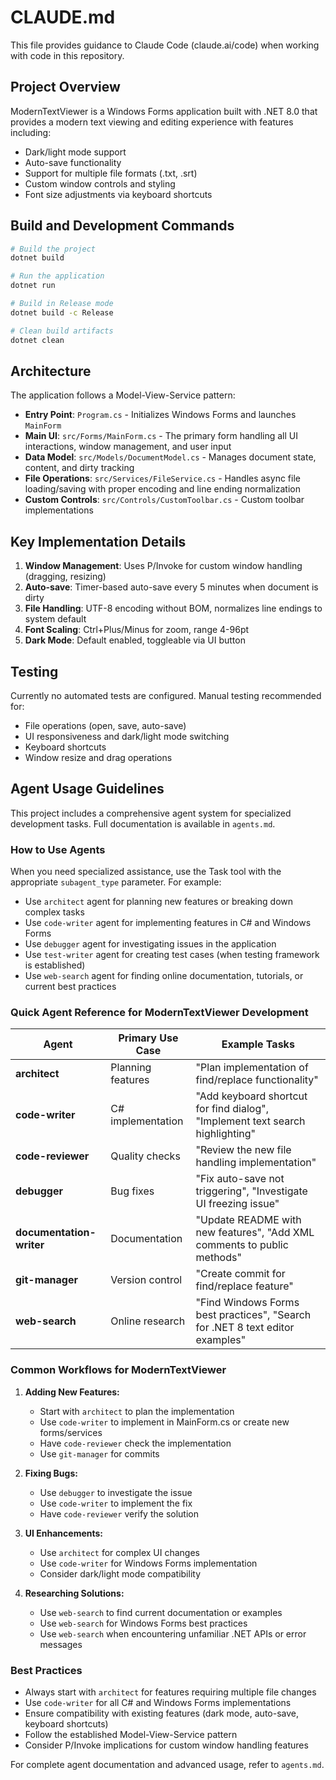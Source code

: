 # CLAUDE.md

This file provides guidance to Claude Code (claude.ai/code) when working with code in this repository.

## Project Overview

ModernTextViewer is a Windows Forms application built with .NET 8.0 that provides a modern text viewing and editing experience with features including:
- Dark/light mode support
- Auto-save functionality
- Support for multiple file formats (.txt, .srt)
- Custom window controls and styling
- Font size adjustments via keyboard shortcuts

## Build and Development Commands

```bash
# Build the project
dotnet build

# Run the application
dotnet run

# Build in Release mode
dotnet build -c Release

# Clean build artifacts
dotnet clean
```

## Architecture

The application follows a Model-View-Service pattern:

- **Entry Point**: `Program.cs` - Initializes Windows Forms and launches `MainForm`
- **Main UI**: `src/Forms/MainForm.cs` - The primary form handling all UI interactions, window management, and user input
- **Data Model**: `src/Models/DocumentModel.cs` - Manages document state, content, and dirty tracking
- **File Operations**: `src/Services/FileService.cs` - Handles async file loading/saving with proper encoding and line ending normalization
- **Custom Controls**: `src/Controls/CustomToolbar.cs` - Custom toolbar implementations

## Key Implementation Details

1. **Window Management**: Uses P/Invoke for custom window handling (dragging, resizing)
2. **Auto-save**: Timer-based auto-save every 5 minutes when document is dirty
3. **File Handling**: UTF-8 encoding without BOM, normalizes line endings to system default
4. **Font Scaling**: Ctrl+Plus/Minus for zoom, range 4-96pt
5. **Dark Mode**: Default enabled, toggleable via UI button

## Testing

Currently no automated tests are configured. Manual testing recommended for:
- File operations (open, save, auto-save)
- UI responsiveness and dark/light mode switching
- Keyboard shortcuts
- Window resize and drag operations

## Agent Usage Guidelines

This project includes a comprehensive agent system for specialized development tasks. Full documentation is available in `agents.md`.

### How to Use Agents

When you need specialized assistance, use the Task tool with the appropriate `subagent_type` parameter. For example:
- Use `architect` agent for planning new features or breaking down complex tasks
- Use `code-writer` agent for implementing features in C# and Windows Forms
- Use `debugger` agent for investigating issues in the application
- Use `test-writer` agent for creating test cases (when testing framework is established)
- Use `web-search` agent for finding online documentation, tutorials, or current best practices

### Quick Agent Reference for ModernTextViewer Development

| Agent | Primary Use Case | Example Tasks |
|-------|------------------|---------------|
| **architect** | Planning features | "Plan implementation of find/replace functionality" |
| **code-writer** | C# implementation | "Add keyboard shortcut for find dialog", "Implement text search highlighting" |
| **code-reviewer** | Quality checks | "Review the new file handling implementation" |
| **debugger** | Bug fixes | "Fix auto-save not triggering", "Investigate UI freezing issue" |
| **documentation-writer** | Documentation | "Update README with new features", "Add XML comments to public methods" |
| **git-manager** | Version control | "Create commit for find/replace feature" |
| **web-search** | Online research | "Find Windows Forms best practices", "Search for .NET 8 text editor examples" |

### Common Workflows for ModernTextViewer

1. **Adding New Features:**
   - Start with `architect` to plan the implementation
   - Use `code-writer` to implement in MainForm.cs or create new forms/services
   - Have `code-reviewer` check the implementation
   - Use `git-manager` for commits

2. **Fixing Bugs:**
   - Use `debugger` to investigate the issue
   - Use `code-writer` to implement the fix
   - Have `code-reviewer` verify the solution

3. **UI Enhancements:**
   - Use `architect` for complex UI changes
   - Use `code-writer` for Windows Forms implementation
   - Consider dark/light mode compatibility

4. **Researching Solutions:**
   - Use `web-search` to find current documentation or examples
   - Use `web-search` for Windows Forms best practices
   - Use `web-search` when encountering unfamiliar .NET APIs or error messages

### Best Practices

- Always start with `architect` for features requiring multiple file changes
- Use `code-writer` for all C# and Windows Forms implementations
- Ensure compatibility with existing features (dark mode, auto-save, keyboard shortcuts)
- Follow the established Model-View-Service pattern
- Consider P/Invoke implications for custom window handling features

For complete agent documentation and advanced usage, refer to `agents.md`.